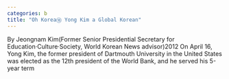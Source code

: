 ```yaml
---
categories: b
title: "Oh Korea⑱ Yong Kim a Global Korean"
---
```

By Jeongnam Kim(Former Senior Presidential Secretary for Education&middot;Culture&middot;Society, World Korean News advisor)2012 On April 16, Yong Kim, the former president of Dartmouth University in the United States was elected as the 12th president of the World Bank, and he served his 5-year term
